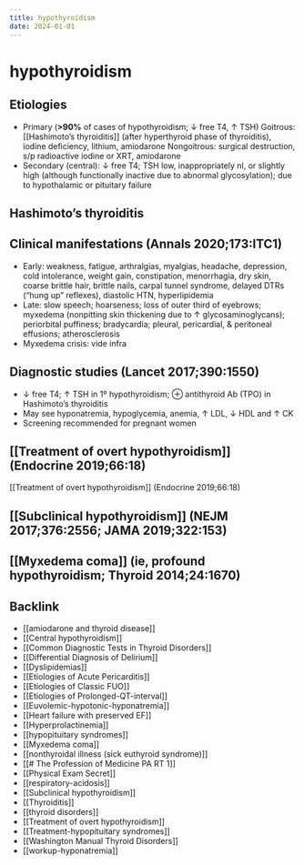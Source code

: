 ```yaml
---
title: hypothyroidism
date: 2024-01-01
---
```


# hypothyroidism

## Etiologies

- Primary (**>90%** of cases of hypothyroidism; ↓ free T4, ↑ TSH)
  Goitrous: [[Hashimoto’s thyroiditis]] (after hyperthyroid phase of thyroiditis), iodine deficiency, lithium, amiodarone
  Nongoitrous: surgical destruction, s/p radioactive iodine or XRT, amiodarone
- Secondary (central): ↓ free T4; TSH low, inappropriately nl, or slightly high (although functionally inactive due to abnormal glycosylation); due to hypothalamic or pituitary failure

## Hashimoto’s thyroiditis

## Clinical manifestations (Annals 2020;173:ITC1)

- Early: weakness, fatigue, arthralgias, myalgias, headache, depression, cold intolerance, weight gain, constipation, menorrhagia, dry skin, coarse brittle hair, brittle nails, carpal tunnel syndrome, delayed DTRs (“hung up” reflexes), diastolic HTN, hyperlipidemia
- Late: slow speech; hoarseness; loss of outer third of eyebrows; myxedema (nonpitting skin thickening due to ↑ glycosaminoglycans); periorbital puffiness; bradycardia; pleural, pericardial, & peritoneal effusions; atherosclerosis
- Myxedema crisis: vide infra

## Diagnostic studies (Lancet 2017;390:1550)

- ↓ free T4; ↑ TSH in 1º hypothyroidism; ⊕ antithyroid Ab (TPO) in Hashimoto’s thyroiditis
- May see hyponatremia, hypoglycemia, anemia, ↑ LDL, ↓ HDL and ↑ CK
- Screening recommended for pregnant women

## [[Treatment of overt hypothyroidism]] (Endocrine 2019;66:18)
[[Treatment of overt hypothyroidism]] (Endocrine 2019;66:18)

## [[Subclinical hypothyroidism]] (NEJM 2017;376:2556; JAMA 2019;322:153)

## [[Myxedema coma]] (ie, profound hypothyroidism; Thyroid 2014;24:1670)

## Backlink

- [[amiodarone and thyroid disease]]
- [[Central hypothyroidism]]
- [[Common Diagnostic Tests in Thyroid Disorders]]
- [[Differential Diagnosis of Delirium]]
- [[Dyslipidemias]]
- [[Etiologies of Acute Pericarditis]]
- [[Etiologies of Classic FUO]]
- [[Etiologies of Prolonged-QT-interval]]
- [[Euvolemic-hypotonic-hyponatremia]]
- [[Heart failure with preserved EF]]
- [[Hyperprolactinemia]]
- [[hypopituitary syndromes]]
- [[Myxedema coma]]
- [[nonthyroidal illness (sick euthyroid syndrome)]]
- [[# The Profession of Medicine PA RT 1]]
- [[Physical Exam Secret]]
- [[respiratory-acidosis]]
- [[Subclinical hypothyroidism]]
- [[Thyroiditis]]
- [[thyroid disorders]]
- [[Treatment of overt hypothyroidism]]
- [[Treatment-hypopituitary syndromes]]
- [[Washington Manual Thyroid Disorders]]
- [[workup-hyponatremia]]
